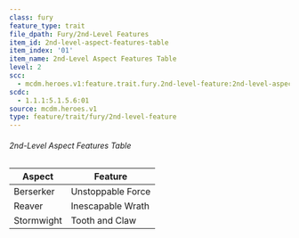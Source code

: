 ```yaml
---
class: fury
feature_type: trait
file_dpath: Fury/2nd-Level Features
item_id: 2nd-level-aspect-features-table
item_index: '01'
item_name: 2nd-Level Aspect Features Table
level: 2
scc:
  - mcdm.heroes.v1:feature.trait.fury.2nd-level-feature:2nd-level-aspect-features-table
scdc:
  - 1.1.1:5.1.5.6:01
source: mcdm.heroes.v1
type: feature/trait/fury/2nd-level-feature
---
```


###### 2nd-Level Aspect Features Table

| Aspect     | Feature           |
| ---------- | ----------------- |
| Berserker  | Unstoppable Force |
| Reaver     | Inescapable Wrath |
| Stormwight | Tooth and Claw    |
